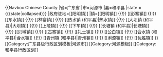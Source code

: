 {{Navbox Chinese County
|省=广东省
|市=河源市
|县=和平县
|state = {{{state<includeonly>|collapsed</includeonly>}}}
|政府驻地=[[阳明镇]]
|镇=[[阳明镇]] {{!}} [[彭寨镇]] {{!}} [[东水镇]] {{!}} [[林寨镇]] {{!}} [[热水镇 (和平县)|热水镇]] {{!}} [[大坝镇 (和平县)|大坝镇]] {{!}} [[上陵镇]] {{!}} [[下车镇]] {{!}} [[长塘镇 (和平县)|长塘镇]] {{!}} [[贝墩镇]] {{!}} [[古寨镇]] {{!}} [[礼士镇]] {{!}} [[公白镇]] {{!}} [[合水镇 (和平县)|合水镇]] {{!}} [[青州镇 (和平县)|青州镇]] {{!}} [[浰源镇]] {{!}} [[优胜镇]]
}}<noinclude>
[[Category:广东县级行政区划模板|河源市]]
[[Category:河源模板]]
[[Category:和平县行政区划]]
</noinclude>